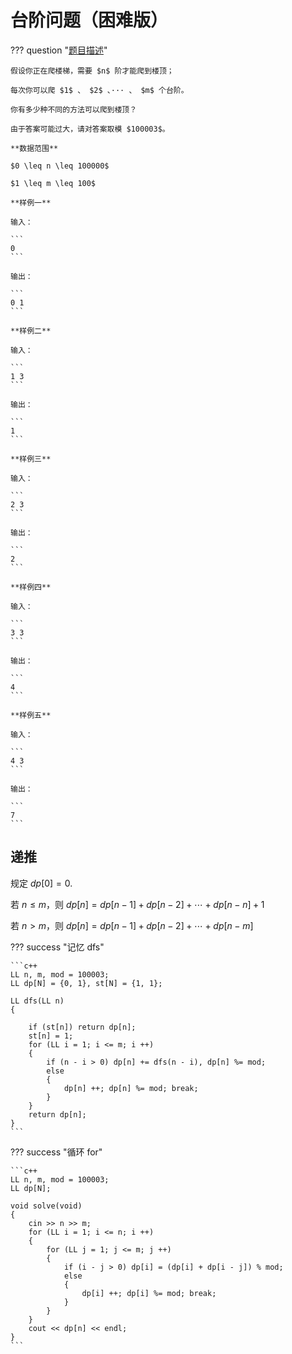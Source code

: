 # 台阶问题（困难版）

??? question "[题目描述](https://www.luogu.com.cn/problem/P1192)"

    假设你正在爬楼梯，需要 $n$ 阶才能爬到楼顶；

    每次你可以爬 $1$ 、 $2$ 、··· 、 $m$ 个台阶。

    你有多少种不同的方法可以爬到楼顶？

    由于答案可能过大，请对答案取模 $100003$。

    **数据范围**

    $0 \leq n \leq 100000$

    $1 \leq m \leq 100$

    **样例一**

    输入：

    ```
    0
    ```

    输出：

    ```
    0 1
    ```

    **样例二**

    输入：

    ```
    1 3
    ```

    输出：

    ```
    1
    ```

    **样例三**

    输入：

    ```
    2 3
    ```

    输出：

    ```
    2
    ```

    **样例四**

    输入：

    ```
    3 3
    ```

    输出：

    ```
    4
    ```

    **样例五**

    输入：

    ```
    4 3
    ```

    输出：

    ```
    7
    ```

## 递推

规定 $dp[0] = 0$.

若 $n \leq m$，则 $dp[n] = dp[n - 1] + dp[n - 2] + \cdots + dp[n - n] + 1$

若 $n > m$，则 $dp[n] = dp[n - 1] + dp[n - 2] + \cdots + dp[n - m]$

??? success "记忆 dfs"

    ```c++
    LL n, m, mod = 100003;
    LL dp[N] = {0, 1}, st[N] = {1, 1};

    LL dfs(LL n)
    {

        if (st[n]) return dp[n];
        st[n] = 1;
        for (LL i = 1; i <= m; i ++)
        {
            if (n - i > 0) dp[n] += dfs(n - i), dp[n] %= mod;
            else 
            {
                dp[n] ++; dp[n] %= mod; break;
            }
        }
        return dp[n];
    }
    ```

??? success "循环 for"

    ```c++
    LL n, m, mod = 100003;
    LL dp[N];

    void solve(void)
    {
        cin >> n >> m;
        for (LL i = 1; i <= n; i ++)
        {
            for (LL j = 1; j <= m; j ++)
            {
                if (i - j > 0) dp[i] = (dp[i] + dp[i - j]) % mod;
                else 
                {
                    dp[i] ++; dp[i] %= mod; break;
                }
            }
        }
        cout << dp[n] << endl;
    }
    ```